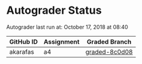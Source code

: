 # Autograder Status
Autograder last run at: October 17, 2018 at 08:40

| GitHub ID | Assignment | Graded Branch |
|-----------|------------|---------------|
| akarafas | a4 | [graded-8c0d08](https://github.com/Fall2018COMP401-001/a4-akarafas/tree/graded-8c0d08) | 
